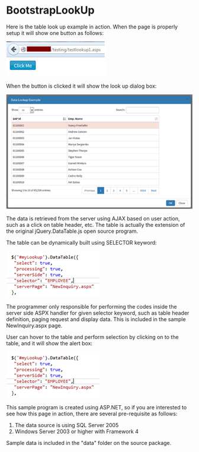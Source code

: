# BootstrapLookUp
Here is the table look up example in action. When the page is properly setup it will show one button as follows:

![alt lk01](https://github.com/surya-rakanta/BootstrapLookUp/blob/master/Images/lk01.png)

When the button is clicked it will show the look up dialog box:
 
![alt lk02](https://github.com/surya-rakanta/BootstrapLookUp/blob/master/Images/lk02.png)

The data is retrieved from the server using AJAX based on user action, such as a click on table header, etc. The table is actually the extension of the original jQuery.DataTable.js open source program.

The table can be dynamically built using SELECTOR keyword:

![alt lk03](https://github.com/surya-rakanta/BootstrapLookUp/blob/master/Images/lk03.png)

The programmer only responsible for performing the codes inside the server side ASPX handler for given selector keyword, such as table header definition, paging request and display data. This is included in the sample NewInquiry.aspx page.

User can hover to the table and perform selection by clicking on to the table, and it will show the alert box:

![alt lk03](https://github.com/surya-rakanta/BootstrapLookUp/blob/master/Images/lk03.png)

This sample program is created using ASP.NET, so if you are interested to see how this page in action, there are several pre-requisite as follows:

1. The data source is using SQL Server 2005
2. Windows Server 2003 or higher with Framework 4

Sample data is included in the "data" folder on the source package.
